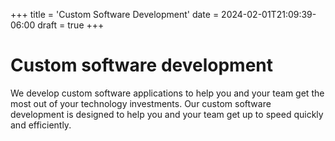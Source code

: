 +++
title = 'Custom Software Development'
date = 2024-02-01T21:09:39-06:00
draft = true
+++
# Custom software development
We develop custom software applications to help you and your team get the most out of your technology investments. Our custom software development is designed to help you and your team get up to speed quickly and efficiently.
